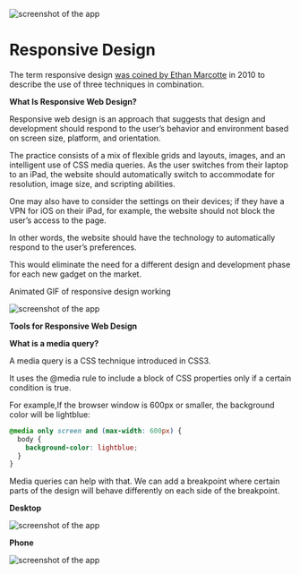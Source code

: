 ![screenshot of the app](https://raw.githubusercontent.com/praveenorugantitech/praveenorugantitech-express-js/master/tech.PNG)


# Responsive Design

The term responsive design [was coined by Ethan Marcotte](https://alistapart.com/article/responsive-web-design/) in 2010 to describe the use of three techniques in combination.

**What Is Responsive Web Design?**

Responsive web design is an approach that suggests that design and development should respond to the user’s behavior and environment based on screen size, platform, and orientation.

The practice consists of a mix of flexible grids and layouts, images, and an intelligent use of CSS media queries. As the user switches from their laptop to an iPad, the website should automatically switch to accommodate for resolution, image size, and scripting abilities. 

One may also have to consider the settings on their devices; if they have a VPN for iOS on their iPad, for example, the website should not block the user’s access to the page. 

In other words, the website should have the technology to automatically respond to the user’s preferences.

This would eliminate the need for a different design and development phase for each new gadget on the market.

Animated GIF of responsive design working

![screenshot of the app](https://i2.wp.com/css-tricks.com/wp-content/uploads/2013/10/mq-animate.gif)


**Tools for Responsive Web Design**

**What is a media query?**

A media query is a CSS technique introduced in CSS3.

It uses the @media rule to include a block of CSS properties only if a certain condition is true.

For example,If the browser window is 600px or smaller, the background color will be lightblue:
```CSS
@media only screen and (max-width: 600px) {
  body {
    background-color: lightblue;
  }
}
```

Media queries can help with that. We can add a breakpoint where certain parts of the design will behave differently on each side of the breakpoint.

**Desktop**

![screenshot of the app](https://raw.githubusercontent.com/praveenorugantitech/praveenorugantitech-css/master/21_ResponsiveDesign/images/Desktop.png)

**Phone**

![screenshot of the app](https://raw.githubusercontent.com/praveenorugantitech/praveenorugantitech-css/master/21_ResponsiveDesign/images/Phone.png)

